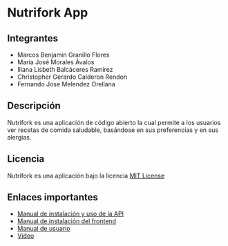 # Nutrifork App

## Integrantes

- Marcos Benjamin Granillo Flores
- María José Morales Ávalos
- Iliana Lisbeth Balcáceres Ramírez
- Christopher Gerardo Calderon Rendon
- Fernando Jose Melendez Orellana

## Descripción

Nutrifork es una aplicación de código abierto la cual permite a los usuarios ver recetas de comida saludable, basándose en sus preferencias y en sus alergias.

## Licencia

Nutrifork es una aplicación bajo la licencia [MIT License](./LICENSE)

## Enlaces importantes

- [Manual de instalación y uso de la API](server/README.md)
- [Manual de instalación del frontend ](client/README.md)
- [Manual de usuario](https://drive.google.com/file/d/1tvfdG1vDfNJ4jybV3w8olhNrIk2SkIoT/view?usp=sharing)
- [Video](https://drive.google.com/file/d/1kueWIbAyY326RSWakI6aOrK_bTX1TM30/view?usp=sharing)
